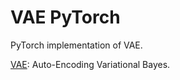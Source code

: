 # VAE PyTorch

PyTorch implementation of VAE.

[VAE](https://arxiv.org/abs/1312.6114): Auto-Encoding Variational Bayes.
